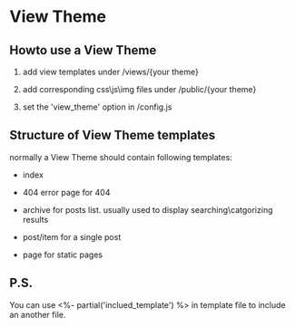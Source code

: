 # View Theme

## Howto use a View Theme

1. add view templates under /views/{your theme}

2. add corresponding css\js\img files under /public/{your theme}

3. set the 'view_theme' option in /config.js


## Structure of View Theme templates

normally a View Theme should contain following templates: 

* index

* 404
error page for 404

* archive 
for posts list. usually used to display searching\catgorizing results

* post/item
for a single post

* page
for static pages


## P.S.

You can use <%- partial('inclued_template') %> in template file to include an another file.